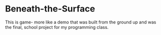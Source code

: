 # Beneath-the-Surface
This is game- more like a demo that was built from the ground up and was the final, school project for my programming class.
